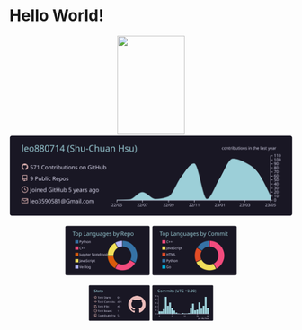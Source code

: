# Hello World!


<p align="center">
  <img src="https://codinhood.com/images/articles/octocat-sprite/octocat-up-down.gif" width="120" height="175" />
  <br />
  
  <img src="https://raw.githubusercontent.com/leo880714/leo880714/master/profile-summary-card-output/rose_pine/0-profile-details.svg">
  <br />
  <p align="center" width="100%">
    <img width="30%" src="https://raw.githubusercontent.com/leo880714/leo880714/master/profile-summary-card-output/rose_pine/1-repos-per-language.svg">
    <img width="30%" src="https://raw.githubusercontent.com/leo880714/leo880714/master/profile-summary-card-output/rose_pine/2-most-commit-language.svg">
  </p>
  
  <p align="center" width="100%">
    <img width="21.6%" src="https://raw.githubusercontent.com/leo880714/leo880714/master/profile-summary-card-output/rose_pine/3-stats.svg">
    <img width="21.6%" src="https://raw.githubusercontent.com/leo880714/leo880714/master/profile-summary-card-output/rose_pine/4-productive-time.svg">
  </p>

</p>

